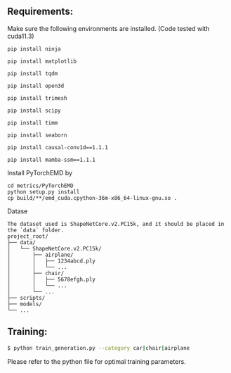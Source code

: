 ## Requirements:

Make sure the following environments are installed.
(Code tested with cuda11.3)

```
pip install ninja

pip install matplotlib

pip install tqdm

pip install open3d

pip install trimesh

pip install scipy

pip install timm

pip install seaborn

pip install causal-conv1d==1.1.1

pip install mamba-ssm==1.1.1
```

Install PyTorchEMD by
```
cd metrics/PyTorchEMD
python setup.py install
cp build/**/emd_cuda.cpython-36m-x86_64-linux-gnu.so .
```

Datase
```
The dataset used is ShapeNetCore.v2.PC15k, and it should be placed in the `data` folder.
project_root/
├── data/
│   └── ShapeNetCore.v2.PC15k/
│       ├── airplane/
│       │   ├── 1234abcd.ply
│       │   └── ...
│       ├── chair/
│       │   ├── 5678efgh.ply
│       │   └── ...
│       └── ...
├── scripts/
├── models/
└── ...

```

## Training:

```bash
$ python train_generation.py --category car|chair|airplane
```

Please refer to the python file for optimal training parameters.

